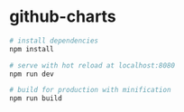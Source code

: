 # github-charts

``` bash
# install dependencies
npm install

# serve with hot reload at localhost:8080
npm run dev

# build for production with minification
npm run build
```